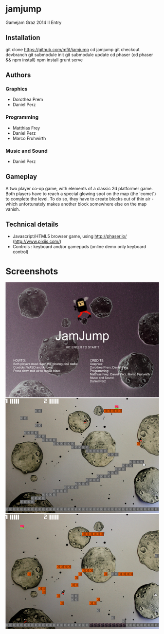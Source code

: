 jamjump
=======

Gamejam Graz 2014 II Entry

## Installation
git clone https://github.com/mfit/jamjump
cd jamjump
git checkout devbranch
git submodule init
git submodule update
cd phaser
(cd phaser && npm install)
npm install
grunt serve

## Authors

### Graphics
 * Dorothea Prem
 * Daniel Perz

### Programming
 * Matthias Frey
 * Daniel Perz
 * Marco Fruhwirth

### Music and Sound
 * Daniel Perz


## Gameplay

A two player co-op game, with elements of a classic 2d platformer game.
Both players have to reach a special glowing spot on the map (the 'comet') to
complete the level. To do so, they have to create blocks out of thin air -
which unfortunately makes another block somewhere else on the map vanish.

## Technical details
- Javascript/HTML5 browser game, using http://phaser.io/ (http://www.pixijs.com/)
- Controls : keyboard and/or gamepads (online demo only keyboard control)


# Screenshots

![Title](https://raw.githubusercontent.com/mfit/jamjump/master/press/jamjump_screen1.png)
![Gameplay](https://raw.githubusercontent.com/mfit/jamjump/master/press/jamjump_screen2.png)
![Gameplay](https://raw.githubusercontent.com/mfit/jamjump/master/press/jamjump_screen3.png)



